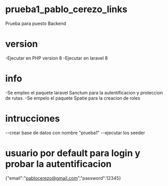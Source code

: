 # prueba1_pablo_cerezo_links
Prueba para puesto Backend

# version
-Ejecutar en PHP version 8
-Ejecutar en laravel 8

# info
-Se empleo el paquete laravel Sanctum para la autentificacion y proteccion de rutas.
-Se empelo el paquete Spatie para la creacion de roles

# intrucciones
--crear base de datos con nombre "prueba1"
--ejecutar los seeder

# usuario por default para login y probar la autentificacion
{"email":"pablocerezo@gmail.com","password":12345}





